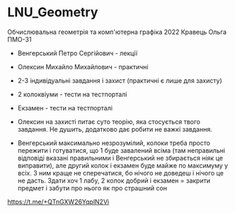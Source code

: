 # LNU_Geometry
Обчислювальна геометрія та комп'ютерна графіка 2022 Кравець Ольга ПМО-31

- Венгерський Петро Сергійович - лекції
- Олексин Михайло Михайлович - практичні 
- 2-3 індивідуальні завдання і захист (практичні є лише для захисту)
- 2 колоквіуми - тести на тестпорталі 
- Екзамен - тести на тестпорталі

- Олексин на захисті питає суто теорію, яка стосується твого завдання. Не душить, додатково дає робити не важкі завдання.
- Венгерський максимально незрозумілий, колоки треба просто пережити і готуватися, що 1 буде завалений всіма (там неправильні відповіді вказані правильними і Венгерський не збирається ніяк це виправити), але другий колок і екзамен буде майже по максимуму у всіх. З ним краще не сперечатися, бо нічого не доведеш і нічого це не дасть. Здати хоч 1 лабу, 2 колок добрий і екзамен = закрити предмет і забути про нього як про страшний сон
  
https://t.me/+QTnGXW26YqplN2Vi

